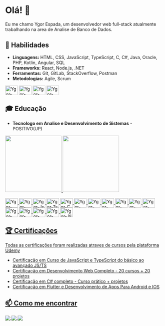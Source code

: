 # Olá! 👋

Eu me chamo Ygor Espada, um desenvolvedor web full-stack atualmente trabalhando na area de Analise de Banco de Dados.

## 🚀 Habilidades
- **Linguagens:** HTML, CSS, JavaScript, TypeScript, C, C#, Java, Oracle, PHP, Kotlin, Angular, SQL
- **Frameworks:** React, Node.js, .NET
- **Ferramentas:** Git, GitLab, StackOverflow, Postman
- **Metodologias:** Agile, Scrum

<div style="display: inline_block">
  <img align="center" alt="Ygor-Git" height="30" width="40" src="https://cdn.jsdelivr.net/gh/devicons/devicon@latest/icons/git/git-original.svg" />
  <img align="center" alt="Ygor-Gitlab" height="30" width="40" src="https://cdn.jsdelivr.net/gh/devicons/devicon@latest/icons/gitlab/gitlab-original.svg" />
  <img align="center" alt="Ygor-Stack" height="30" width="40" src="https://cdn.jsdelivr.net/gh/devicons/devicon@latest/icons/stackoverflow/stackoverflow-original.svg" />
  <img align="center" alt="Ygor-Postman" height="30" width="40" src="https://cdn.jsdelivr.net/gh/devicons/devicon@latest/icons/postman/postman-original.svg" />                       
</div>

## 🎓 Educação
- **Tecnologo em Analise e Desenvolvimento de Sistemas** - POSITIVO(UP)

<div>
  <a href="https://beacons.ai/yguboy">
  <img height="180em" src="https://github-readme-stats.vercel.app/api?username=yguboy&theme=catppuccin_mocha&show_icons=true">
  <img height="180em" src="https://github-readme-stats.vercel.app/api/top-langs/?username=yguboy&layout=compact&langs_count=16&theme=catppuccin_mocha">
</div>

<div style="display: inline_block"><br>
  <img align="center" alt="Ygor-HTML" height="30" width="40" src="https://cdn.jsdelivr.net/gh/devicons/devicon@latest/icons/html5/html5-original.svg" />  
  <img align="center" alt="Ygor-CSS" height="30" width="40" src="https://cdn.jsdelivr.net/gh/devicons/devicon@latest/icons/css3/css3-original.svg" />
  <img align="center" alt="Ygor-Js" height="30" width="40" src="https://cdn.jsdelivr.net/gh/devicons/devicon@latest/icons/javascript/javascript-original.svg" /> 
  <img align="center" alt="Ygor-Ts" height="30" width="40" src="https://cdn.jsdelivr.net/gh/devicons/devicon@latest/icons/typescript/typescript-original.svg" />
  <img align="center" alt="Ygor-C" height="30" width="40" src="https://cdn.jsdelivr.net/gh/devicons/devicon@latest/icons/c/c-original.svg" />
  <img align="center" alt="Ygor-C#" height="30" width="40" src="https://cdn.jsdelivr.net/gh/devicons/devicon@latest/icons/csharp/csharp-original.svg" />
  <img align="center" alt="Ygor-Java" height="30" width="40" src="https://cdn.jsdelivr.net/gh/devicons/devicon@latest/icons/java/java-original.svg" />
  <img align="center" alt="Ygor-Oracle" height="30" width="40" src="https://cdn.jsdelivr.net/gh/devicons/devicon@latest/icons/oracle/oracle-original.svg" />
  <img align="center" alt="Ygor-PHP" height="30" width="40" src="https://cdn.jsdelivr.net/gh/devicons/devicon@latest/icons/php/php-original.svg" />
  <img align="center" alt="Ygor-Kotlin" height="30" width="40" src="https://cdn.jsdelivr.net/gh/devicons/devicon@latest/icons/kotlin/kotlin-original.svg" />
  <img align="center" alt="Ygor-Angular" height="30" width="40" src="https://cdn.jsdelivr.net/gh/devicons/devicon@latest/icons/angular/angular-original.svg" />
  <img align="center" alt="Ygor-MySQL" height="30" width="40" src="https://cdn.jsdelivr.net/gh/devicons/devicon@latest/icons/mysql/mysql-original.svg" />
  <img align="center" alt="Ygor-SQLite" height="30" width="40" src="https://cdn.jsdelivr.net/gh/devicons/devicon@latest/icons/sqlite/sqlite-original.svg" />         
  <img align="center" alt="Ygor-React" height="30" width="40" src="https://cdn.jsdelivr.net/gh/devicons/devicon@latest/icons/react/react-original.svg" />
  <img align="center" alt="Ygor-NodeJs" height="30" width="40" src="https://cdn.jsdelivr.net/gh/devicons/devicon@latest/icons/nodejs/nodejs-original.svg" />
  <img align="center" alt="Ygor-.NET" height="30" width="40" src="https://cdn.jsdelivr.net/gh/devicons/devicon@latest/icons/dotnetcore/dotnetcore-original.svg" />                 
</div>

## 🏆 Certificações
Todas as certificações foram realizadas atraves de cursos pela plataforma Udemy 
- Certificação em Curso de JavaScript e TypeScript do básico ao avançado JS/TS
- Certificação em Desenvolvimento Web Completo - 20 cursos + 20 projetos
- Certificação em C# completo - Curso prático + projetos
- Certificação em Flutter e Desenvolvimento de Apps Para Android e IOS


## 📫 Como me encontrar
<a href="https://www.linkedin.com/in/ygor-espada-0a374a210/">
  <img align="center" src="https://img.shields.io/badge/linkedin-%230077B5.svg?style=for-the-badge&logo=linkedin&logoColor=white">
</a>

<a href="https://www.instagram.com/yguespada/">
  <img align="center" src="https://img.shields.io/badge/Instagram-%23E4405F.svg?style=for-the-badge&logo=Instagram&logoColor=white">
</a>

<a href="ygorespada14@gmail.com">
  <img align="center"   src="https://camo.githubusercontent.com/3f3a28cce40a1f01e5420a4d35b62542b0d78e38f03fbb75746873b8b68a58df/68747470733a2f2f696d672e736869656c64732e696f2f62616467652f2d476d61696c2d2532333333333f7374796c653d666f722d7468652d6261646765266c6f676f3d676d61696c266c6f676f436f6c6f723d7768697465">
</a>
